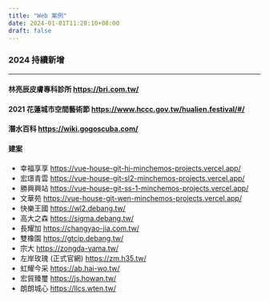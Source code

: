 ```yaml
---
title: "Web 案例"
date: 2024-01-01T11:28:10+08:00
draft: false
---
```


### 2024 持續新增
___

#### 林亮辰皮膚專科診所 https://bri.com.tw/
#### 2021 花蓮城市空間藝術節 https://www.hccc.gov.tw/hualien.festival/#/
#### 潛水百科 https://wiki.gogoscuba.com/

#### 建案
- 幸福享享 https://vue-house-git-hi-minchemos-projects.vercel.app/
- 宏璟青雲 https://vue-house-git-sl2-minchemos-projects.vercel.app/
- 勝興興站 https://vue-house-git-ss-1-minchemos-projects.vercel.app/
- 文華苑 https://vue-house-git-wen-minchemos-projects.vercel.app/
- 快樂王國 https://wl2.debang.tw/
- 高大之森 https://sigma.debang.tw/
- 長耀加 https://changyao-jia.com.tw/
- 雙橡園 https://gtcip.debang.tw/
- 宗大 https://zongda-yama.tw/
- 左岸玫瑰 (正式官網) https://zm.h35.tw/
- 虹耀今采 https://ab.hai-wo.tw/
- 宏貿臻璽 https://js.howan.tw/
- 朗朗城心 https://llcs.wten.tw/
